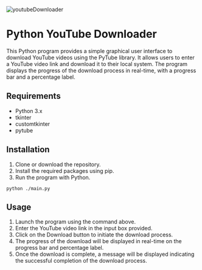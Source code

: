 


![youtubeDownloader](https://user-images.githubusercontent.com/25124463/224621017-27284fbf-e239-4124-be76-1c6ac5393d83.gif)


# Python YouTube Downloader

This Python program provides a simple graphical user interface to download YouTube videos using the PyTube library. It allows users to enter a YouTube video link and download it to their local system. The program displays the progress of the download process in real-time, with a progress bar and a percentage label.

## Requirements
- Python 3.x
- tkinter
- customtkinter
- pytube

## Installation
1. Clone or download the repository.
2. Install the required packages using pip.
3. Run the program with Python.

``python ./main.py``

## Usage
1. Launch the program using the command above.
2. Enter the YouTube video link in the input box provided.
3. Click on the Download button to initiate the download process.
4. The progress of the download will be displayed in real-time on the progress bar and percentage label.
5. Once the download is complete, a message will be displayed indicating the successful completion of the download process.
